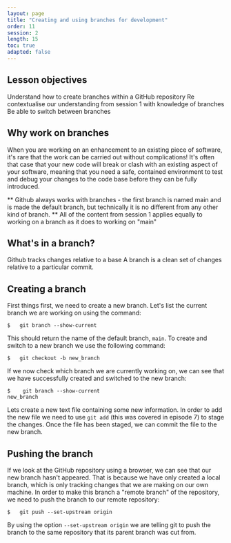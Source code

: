 ```yaml
---
layout: page
title: "Creating and using branches for development"
order: 11
session: 2
length: 15
toc: true
adapted: false
---
```


## Lesson objectives

Understand how to create branches within a GitHub repository
Re contextualise our understanding from session 1 with knowledge of branches
Be able to switch between branches

## Why work on branches

When you are working on an enhancement to an existing piece of software, it's rare that the work can be carried out without complications! It's often that case that your new code will break or clash with an existing aspect of your software, meaning that you need a safe, contained environment to test and debug your changes to the code base before they can be fully introduced.

** Github always works with branches - the first branch is named main and is made the default branch, but technically it is no different from any other kind of branch.
** All of the content from session 1 applies equally to working on a branch as it does to working on "main"

## What's in a branch?

Github tracks changes relative to a base
A branch is a clean set of changes relative to a particular commit.

## Creating a branch

First things first, we need to create a new branch. Let's list the current branch we are working on using the command:
```
$   git branch --show-current
```
This should return the name of the default branch, ```main```.
To create and switch to a new branch we use the following command:
```
$   git checkout -b new_branch
```
If we now check which branch we are currently working on, we can see that we have successfully created and switched to the new branch: 

```
$    git branch --show-current
new_branch
```

Lets create a new text file containing some new information. In order to add the new file we need to use ```git add``` (this was covered in episode 7) to stage the changes. Once the file has been staged, we can commit the file to the new branch.

## Pushing the branch

If we look at the GitHub repository using a browser, we can see that our new branch hasn't appeared. That is because we have only created a local branch, which is only tracking changes that we are making on our own machine. In order to make this branch a "remote branch" of the repository, we need to push the branch to our remote repository:

```
$   git push --set-upstream origin
```

By using the option ```--set-upstream origin``` we are telling git to push the branch to the same repository that its parent branch was cut from.
